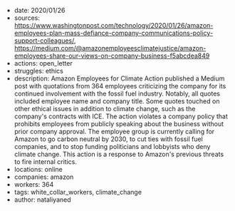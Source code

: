 - date: 2020/01/26
- sources: https://www.washingtonpost.com/technology/2020/01/26/amazon-employees-plan-mass-defiance-company-communications-policy-support-colleagues/, https://medium.com/@amazonemployeesclimatejustice/amazon-employees-share-our-views-on-company-business-f5abcdea849
- actions: open_letter
- struggles: ethics
- description: Amazon Employees for Climate Action published a Medium post with quotations from 364 employees criticizing the company for its continued involvement with the fossil fuel industry. Notably, all quotes included employee name and company title. Some quotes touched on other ethical issues in addition to climate change, such as the company's contracts with ICE. The action violates a company policy that prohibits employees from publicly speaking about the business without prior company approval. The employee group is currently calling for Amazon to go carbon neutral by 2030, to cut ties with fossil fuel companies, and to stop funding politicians and lobbyists who deny climate change. This action is a response to Amazon's previous threats to fire internal critics.
- locations: online
- companies: amazon
- workers: 364
- tags: white_collar_workers, climate_change
- author: nataliyaned
